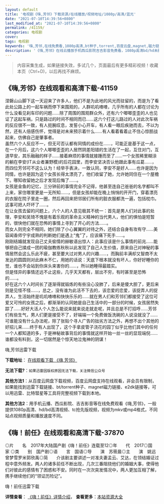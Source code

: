 ```yaml
---
layout: default
title: '电视剧《嗨,芳邻》下载资源/在线播放/视频地址/1080p/高清/蓝光'
date: "2021-07-10T14:39:56+0800"
last_modified_at: "2021-07-10T14:39:56+0800"
permalink: /41159/
categories: 电视剧
cover:
tags: 电视剧
keywords: '嗨,芳邻,在线免费看,1080p高清,bt种子,torrent,百度云盘,magnet,磁力链,迅雷下载资源'
description: '《嗨,芳邻》在线云播放手机西瓜影院吉吉影音免费看，1080p高清bd/hd未删减完整版和tc抢先枪版，mkv/mp4格式，附带bt/torrent种子、magnet/磁力链、百度云盘、网盘资源迅雷下载链接'
---
```


>内容采集生成，如果链接失效，多试几个，页面最后有更多精彩视频！收藏本页（Ctrl+D)，以后再找不麻烦。


## 《嗨,芳邻》在线观看和高清下载-41159

涅磐山山脚下这一天迎来了许多人，他们不是为此地的风光而驻留的，而是为了看此处公路上的一起车祸而停下来围观的，人群叽叽喳喳，几乎所有的人都在讨论为什么没看见刹车印的问题……除了周围的围观群众外，还有六个唧唧歪歪的人也见证了这起车祸，只是路过的时间不相同而已……这六个打这儿路过的人对此次车祸的反应很不一致，有人扼腕叹息，发誓小心开车，有人看一眼后疾驰而去，不以为然，还有人倍感伤怀，觉得是对未来预示着什么&hellip;…有人看着看着止不住心惊胆战起来，仿佛自己是肇事者。<br />虽然六个人反应不一，但无可否认都有同情的成份在……，可能正是基于这一点，在一个月后，这六个人唧唧歪歪的人居然阴差阳错的生活在了一起，互住对门，互道早安，其乐融融的样子&hellip;…接着麻烦的事情就接踵而至了&hellip;…一个女孩稀里糊涂的躺在李安(IT从业者兼野模)的后花园里，而李安坚决否认他跟此事有瓜葛……，而四位芳邻可不这么认为！经举手表决，一致认同，李安不是好人……也许是因为同情，也许是因为这个女孩长得太漂亮了，他们收留了她，允许她同住在一个屋檐下。哪知收留她之后才发现后悔了……。<br />女孩是金鱼的记忆，三分钟前的事情完全不记得，他甚至连自己爸爸的名字都叫不上来，家住哪里更是一无所知&hellip;…，但是女孩却能在晚上悄悄的开开门，穿着漂亮的衣服在院子里走一圈，然后再回来把邻居们所有的脏衣服都洗一遍，包括枕巾。这事可把人吓坏了&hellip;…。<br />在让女孩去留的问题上，六个人的人意见极其不统一：首先是男人们对此事的处理，李安和吴琦不愧是有着乐观的革命主义精神的当代男人，他们的惧怕是短暂的，很快他们就在恐怖的事情上寻到了开心的方法……。<br />而女人则完全不相同，她们除了小心翼翼的对待之外，还结合自身有攻有守&hellip;…美容闻香师宁宇成熟的判断她们是遇上&ldquo;鬼&rdquo;了，应该痛下死手……。<br />刚刚结婚就发现自己丈夫偷情的赫敏语出惊人：此事应该是什么事情的前兆……能够把自己揉成一团的瑜伽教练秋秋以此发现了自己人生价值，原来自己对神秘的事情居然会这么乐此不疲，甚至要大过对男人的兴趣&hellip;…，而胸前丰满却又智商不太发达的圆圆则对此麻木不仁，用她的话说：天底下根本就没有坏人，你好好睡你的觉，谁也不会站到你床头来害你的……，所以她睡得最踏实。<br />但是怪异的事情还远不止这些，几乎天天都有，层出不穷，有时甚至是恐怖的……。<br />好在这六个人时间长了逐渐得就锻炼的有些没心没肺了，后来是傻大胆了，更后来则是见怪不怪&hellip;…，总之，没有谁为此活不下去的，该恋爱的恋爱，该捉弄人的捉弄人，生活始终是叽叽喳喳和快快乐乐的&hellip;…就在男人们和芳邻们都接受了这位可爱又可怜的女孩之后，都渐渐的认同她是自己生活中的一部分的时候，女孩居然失踪了&hellip;…好好大活人个人怎么能说来就来说走就走呢，并且总是不打招呼……芳邻们有些生气，男人们更是接受不了，好端端一个免费做饭洗碗的人说没就没了……　　可谁能没有什么办法呢，除了张贴个寻人广告的拙劣方法之外，再想不出个其他的好招儿来……终于有人出现了，这个手拿皮管子浇花的园丁似乎比他们其中的任何一个人都知道的多，于是神秘故事背后的事情就这样开始一丝一丝的显现端倪&hellip;…谁都没有料到，这一切居然是个惊天地泣鬼神的阴谋！


嗨,芳邻迅雷下载

**下载地址**： [在线观看下载 《嗨,芳邻》](https://www.993dy.com//vod-detail-id-11159.html) 


**无法下载?**：`如果迅雷因版权原因无法下载，关注微信公众号 `

**其他方法1**：从百度云网盘下载视频，百度云网盘支持在线观看，非会员有限制，如果能找到迅雷下载链接、bt/torrent种子、magnet磁力链接、e2dk链接等，可以用迅雷、比特彗星等工具将完整视频下载到本地。

**其他方法2**：用手机云播、西瓜影院、吉吉影音等在线免费观看《嗨,芳邻》，一般提供1080p高清、hd/bd高清视频、tc抢先版视频，视频为mkv或mp4格式，不同站点视频质量和播放速度不同。


## 《嗨！前任》在线观看和高清下载-37870

◎片　　名　2017年大陆国产剧《嗨！前任》连载至12◎年　　代　2017◎国　　家 ◎类　　别　国产剧◎语　　言　国语◎导　　演　苏筱晨◎主　　演　姚远曾梦雪罗米郭欣禹◎简　　介该剧主要讲述一对准夫妻孟云、艾达，在领结婚证过程中意外频发。两人的诸多前任不断出现，几次三番阻挠他们的婚姻大事，使得他们对彼此的感情有了困惑和不安。同时在一次次突发情况中，两人更加互相了解，携手继续他们的“领证历险记”。


嗨！前任迅雷下载

**详情查看**： [《嗨！前任》详情介绍](/movie/37870/)， **查看更多**：[本站资源大全](/movie/t/all/)

